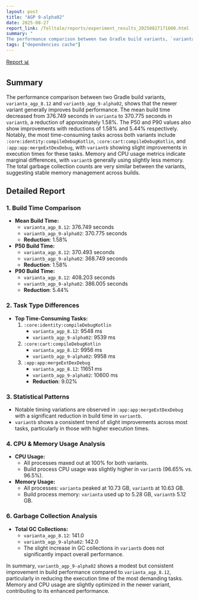 ```yaml
---
layout: post
title: "AGP 9-alpha02"
date: 2025-08-27
report_link: /Telltale/reports/experiment_results_20250827171600.html
summary: " 
The performance comparison between two Gradle build variants, `varianta_agp_8.12` and `variantb_agp_9-alpha02`, shows that the newer variant generally improves build performance. The mean build time decreased from 376.749 seconds in `varianta` to 370.775 seconds in `variantb`, a reduction of approximately 1.58%. The P50 and P90 values also show improvements with reductions of 1.58% and 5.44% respectively. Notably, the most time-consuming tasks across both variants include `:core:identity:compileDebugKotlin`, `:core:cart:compileDebugKotlin`, and `:app:app:mergeExtDexDebug`, with `variantb` showing slight improvements in execution times for these tasks. Memory and CPU usage metrics indicate marginal differences, with `variantb` generally using slightly less memory. The total garbage collection counts are very similar between the variants, suggesting stable memory management across builds."
tags: ["dependencies cache"]
---
```

[Report 📊](../../reports/experiment_results_20250827171600.html)
## Summary
The performance comparison between two Gradle build variants, `varianta_agp_8.12` and `variantb_agp_9-alpha02`, shows that the newer variant generally improves build performance. The mean build time decreased from 376.749 seconds in `varianta` to 370.775 seconds in `variantb`, a reduction of approximately 1.58%. The P50 and P90 values also show improvements with reductions of 1.58% and 5.44% respectively. Notably, the most time-consuming tasks across both variants include `:core:identity:compileDebugKotlin`, `:core:cart:compileDebugKotlin`, and `:app:app:mergeExtDexDebug`, with `variantb` showing slight improvements in execution times for these tasks. Memory and CPU usage metrics indicate marginal differences, with `variantb` generally using slightly less memory. The total garbage collection counts are very similar between the variants, suggesting stable memory management across builds.

## Detailed Report

### 1. Build Time Comparison
- **Mean Build Time:**
  - `varianta_agp_8.12`: 376.749 seconds
  - `variantb_agp_9-alpha02`: 370.775 seconds
  - **Reduction**: 1.58%
- **P50 Build Time:**
  - `varianta_agp_8.12`: 370.493 seconds
  - `variantb_agp_9-alpha02`: 368.749 seconds
  - **Reduction**: 1.58%
- **P90 Build Time:**
  - `varianta_agp_8.12`: 408.203 seconds
  - `variantb_agp_9-alpha02`: 386.005 seconds
  - **Reduction**: 5.44%

### 2. Task Type Differences
- **Top Time-Consuming Tasks:**
  1. `:core:identity:compileDebugKotlin`
     - `varianta_agp_8.12`: 9548 ms
     - `variantb_agp_9-alpha02`: 9539 ms
  2. `:core:cart:compileDebugKotlin`
     - `varianta_agp_8.12`: 9956 ms
     - `variantb_agp_9-alpha02`: 9958 ms
  3. `:app:app:mergeExtDexDebug`
     - `varianta_agp_8.12`: 11651 ms
     - `variantb_agp_9-alpha02`: 10600 ms
     - **Reduction**: 9.02%

### 3. Statistical Patterns
- Notable timing variations are observed in `:app:app:mergeExtDexDebug` with a significant reduction in build time in `variantb`.
- `variantb` shows a consistent trend of slight improvements across most tasks, particularly in those with higher execution times.

### 4. CPU & Memory Usage Analysis
- **CPU Usage:**
  - All processes maxed out at 100% for both variants.
  - Build process CPU usage was slightly higher in `variantb` (96.65% vs. 96.5%).
- **Memory Usage:**
  - All processes: `varianta` peaked at 10.73 GB, `variantb` at 10.63 GB.
  - Build process memory: `varianta` used up to 5.28 GB, `variantb` 5.12 GB.

### 6. Garbage Collection Analysis
- **Total GC Collections:**
  - `varianta_agp_8.12`: 141.0
  - `variantb_agp_9-alpha02`: 142.0
  - The slight increase in GC collections in `variantb` does not significantly impact overall performance.

In summary, `variantb_agp_9-alpha02` shows a modest but consistent improvement in build performance compared to `varianta_agp_8.12`, particularly in reducing the execution time of the most demanding tasks. Memory and CPU usage are slightly optimized in the newer variant, contributing to its enhanced performance.
